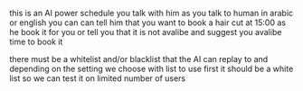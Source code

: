 
this is an AI power schedule
you talk with him as you talk to human in arabic or english 
you can can tell him that you want to book a hair cut at 15:00 as he book it for you or 
tell you that it is not avalibe and suggest you avalibe time to book it

there must be a whitelist and/or blacklist that the AI can replay to
and depending on the setting we choose with list to use 
first it should be a white list so we can test it on limited number of users

